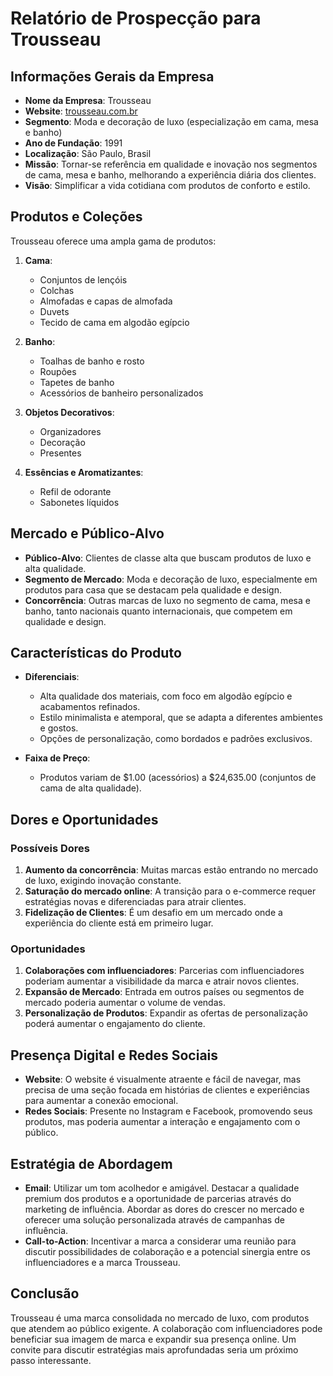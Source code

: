 # Relatório de Prospecção para Trousseau

## Informações Gerais da Empresa
- **Nome da Empresa**: Trousseau
- **Website**: [trousseau.com.br](http://www.trousseau.com.br)
- **Segmento**: Moda e decoração de luxo (especialização em cama, mesa e banho)
- **Ano de Fundação**: 1991
- **Localização**: São Paulo, Brasil
- **Missão**: Tornar-se referência em qualidade e inovação nos segmentos de cama, mesa e banho, melhorando a experiência diária dos clientes.
- **Visão**: Simplificar a vida cotidiana com produtos de conforto e estilo.

## Produtos e Coleções
Trousseau oferece uma ampla gama de produtos:

1. **Cama**:
   - Conjuntos de lençóis
   - Colchas
   - Almofadas e capas de almofada
   - Duvets
   - Tecido de cama em algodão egípcio
  
2. **Banho**:
   - Toalhas de banho e rosto
   - Roupões
   - Tapetes de banho
   - Acessórios de banheiro personalizados

3. **Objetos Decorativos**:
   - Organizadores
   - Decoração
   - Presentes

4. **Essências e Aromatizantes**:
   - Refil de odorante
   - Sabonetes líquidos

## Mercado e Público-Alvo
- **Público-Alvo**: Clientes de classe alta que buscam produtos de luxo e alta qualidade.
- **Segmento de Mercado**: Moda e decoração de luxo, especialmente em produtos para casa que se destacam pela qualidade e design.
- **Concorrência**: Outras marcas de luxo no segmento de cama, mesa e banho, tanto nacionais quanto internacionais, que competem em qualidade e design.

## Características do Produto
- **Diferenciais**:
  - Alta qualidade dos materiais, com foco em algodão egípcio e acabamentos refinados.
  - Estilo minimalista e atemporal, que se adapta a diferentes ambientes e gostos.
  - Opções de personalização, como bordados e padrões exclusivos.
  
- **Faixa de Preço**:
  - Produtos variam de $1.00 (acessórios) a $24,635.00 (conjuntos de cama de alta qualidade).

## Dores e Oportunidades
### Possíveis Dores
1. **Aumento da concorrência**: Muitas marcas estão entrando no mercado de luxo, exigindo inovação constante.
2. **Saturação do mercado online**: A transição para o e-commerce requer estratégias novas e diferenciadas para atrair clientes.
3. **Fidelização de Clientes**: É um desafio em um mercado onde a experiência do cliente está em primeiro lugar.

### Oportunidades
1. **Colaborações com influenciadores**: Parcerias com influenciadores poderiam aumentar a visibilidade da marca e atrair novos clientes.
2. **Expansão de Mercado**: Entrada em outros países ou segmentos de mercado poderia aumentar o volume de vendas.
3. **Personalização de Produtos**: Expandir as ofertas de personalização poderá aumentar o engajamento do cliente.

## Presença Digital e Redes Sociais
- **Website**: O website é visualmente atraente e fácil de navegar, mas precisa de uma seção focada em histórias de clientes e experiências para aumentar a conexão emocional.
- **Redes Sociais**: Presente no Instagram e Facebook, promovendo seus produtos, mas poderia aumentar a interação e engajamento com o público.

## Estratégia de Abordagem
- **Email**: Utilizar um tom acolhedor e amigável. Destacar a qualidade premium dos produtos e a oportunidade de parcerias através do marketing de influência. Abordar as dores do crescer no mercado e oferecer uma solução personalizada através de campanhas de influência.
- **Call-to-Action**: Incentivar a marca a considerar uma reunião para discutir possibilidades de colaboração e a potencial sinergia entre os influenciadores e a marca Trousseau.

## Conclusão
Trousseau é uma marca consolidada no mercado de luxo, com produtos que atendem ao público exigente. A colaboração com influenciadores pode beneficiar sua imagem de marca e expandir sua presença online. Um convite para discutir estratégias mais aprofundadas seria um próximo passo interessante.